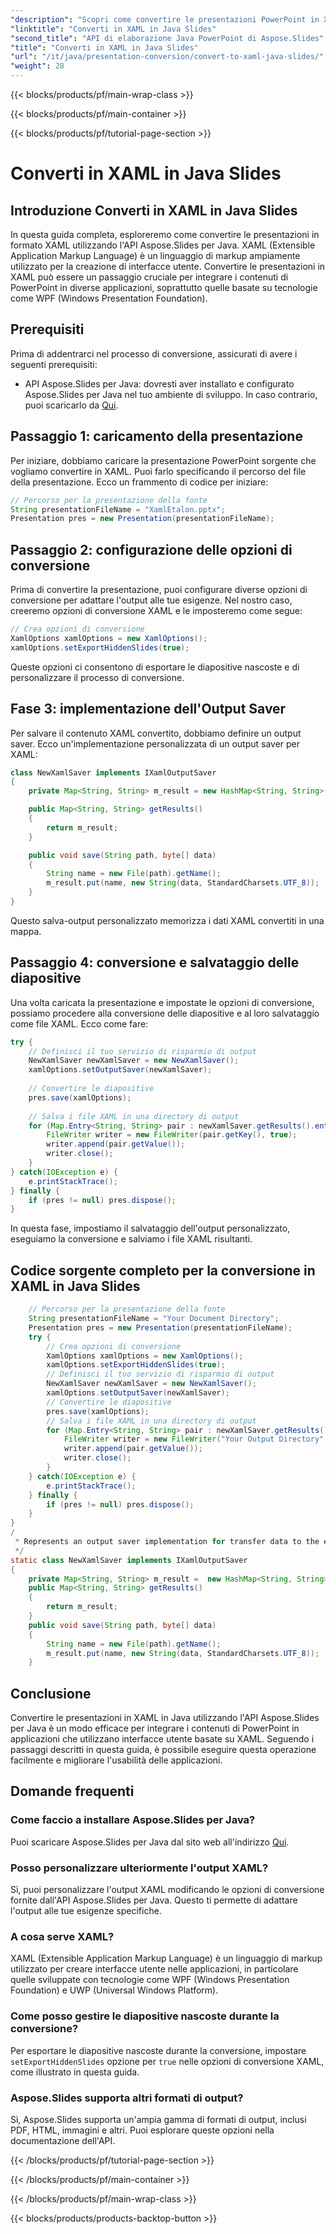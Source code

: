 ```yaml
---
"description": "Scopri come convertire le presentazioni PowerPoint in XAML in Java con Aspose.Slides. Segui la nostra guida passo passo per un'integrazione perfetta."
"linktitle": "Converti in XAML in Java Slides"
"second_title": "API di elaborazione Java PowerPoint di Aspose.Slides"
"title": "Converti in XAML in Java Slides"
"url": "/it/java/presentation-conversion/convert-to-xaml-java-slides/"
"weight": 28
---
```


{{< blocks/products/pf/main-wrap-class >}}

{{< blocks/products/pf/main-container >}}

{{< blocks/products/pf/tutorial-page-section >}}

# Converti in XAML in Java Slides


## Introduzione Converti in XAML in Java Slides

In questa guida completa, esploreremo come convertire le presentazioni in formato XAML utilizzando l'API Aspose.Slides per Java. XAML (Extensible Application Markup Language) è un linguaggio di markup ampiamente utilizzato per la creazione di interfacce utente. Convertire le presentazioni in XAML può essere un passaggio cruciale per integrare i contenuti di PowerPoint in diverse applicazioni, soprattutto quelle basate su tecnologie come WPF (Windows Presentation Foundation).

## Prerequisiti

Prima di addentrarci nel processo di conversione, assicurati di avere i seguenti prerequisiti:

- API Aspose.Slides per Java: dovresti aver installato e configurato Aspose.Slides per Java nel tuo ambiente di sviluppo. In caso contrario, puoi scaricarlo da [Qui](https://releases.aspose.com/slides/java/).

## Passaggio 1: caricamento della presentazione

Per iniziare, dobbiamo caricare la presentazione PowerPoint sorgente che vogliamo convertire in XAML. Puoi farlo specificando il percorso del file della presentazione. Ecco un frammento di codice per iniziare:

```java
// Percorso per la presentazione della fonte
String presentationFileName = "XamlEtalon.pptx";
Presentation pres = new Presentation(presentationFileName);
```

## Passaggio 2: configurazione delle opzioni di conversione

Prima di convertire la presentazione, puoi configurare diverse opzioni di conversione per adattare l'output alle tue esigenze. Nel nostro caso, creeremo opzioni di conversione XAML e le imposteremo come segue:

```java
// Crea opzioni di conversione
XamlOptions xamlOptions = new XamlOptions();
xamlOptions.setExportHiddenSlides(true);
```

Queste opzioni ci consentono di esportare le diapositive nascoste e di personalizzare il processo di conversione.

## Fase 3: implementazione dell'Output Saver

Per salvare il contenuto XAML convertito, dobbiamo definire un output saver. Ecco un'implementazione personalizzata di un output saver per XAML:

```java
class NewXamlSaver implements IXamlOutputSaver
{
    private Map<String, String> m_result = new HashMap<String, String>();

    public Map<String, String> getResults()
    {
        return m_result;
    }

    public void save(String path, byte[] data)
    {
        String name = new File(path).getName();
        m_result.put(name, new String(data, StandardCharsets.UTF_8));
    }
}
```

Questo salva-output personalizzato memorizza i dati XAML convertiti in una mappa.

## Passaggio 4: conversione e salvataggio delle diapositive

Una volta caricata la presentazione e impostate le opzioni di conversione, possiamo procedere alla conversione delle diapositive e al loro salvataggio come file XAML. Ecco come fare:

```java
try {
    // Definisci il tuo servizio di risparmio di output
    NewXamlSaver newXamlSaver = new NewXamlSaver();
    xamlOptions.setOutputSaver(newXamlSaver);
    
    // Convertire le diapositive
    pres.save(xamlOptions);
    
    // Salva i file XAML in una directory di output
    for (Map.Entry<String, String> pair : newXamlSaver.getResults().entrySet()) {
        FileWriter writer = new FileWriter(pair.getKey(), true);
        writer.append(pair.getValue());
        writer.close();
    }
} catch(IOException e) {
    e.printStackTrace();
} finally {
    if (pres != null) pres.dispose();
}
```

In questa fase, impostiamo il salvataggio dell'output personalizzato, eseguiamo la conversione e salviamo i file XAML risultanti.

## Codice sorgente completo per la conversione in XAML in Java Slides

```java
	// Percorso per la presentazione della fonte
	String presentationFileName = "Your Document Directory";
	Presentation pres = new Presentation(presentationFileName);
	try {
		// Crea opzioni di conversione
		XamlOptions xamlOptions = new XamlOptions();
		xamlOptions.setExportHiddenSlides(true);
		// Definisci il tuo servizio di risparmio di output
		NewXamlSaver newXamlSaver = new NewXamlSaver();
		xamlOptions.setOutputSaver(newXamlSaver);
		// Convertire le diapositive
		pres.save(xamlOptions);
		// Salva i file XAML in una directory di output
		for (Map.Entry<String, String> pair : newXamlSaver.getResults().entrySet()) {
			FileWriter writer = new FileWriter("Your Output Directory" + pair.getKey(), true);
			writer.append(pair.getValue());
			writer.close();
		}
	} catch(IOException e) {
		e.printStackTrace();
	} finally {
		if (pres != null) pres.dispose();
	}
}
/
 * Represents an output saver implementation for transfer data to the external storage.
 */
static class NewXamlSaver implements IXamlOutputSaver
{
	private Map<String, String> m_result =  new HashMap<String, String>();
	public Map<String, String> getResults()
	{
		return m_result;
	}
	public void save(String path, byte[] data)
	{
		String name = new File(path).getName();
		m_result.put(name, new String(data, StandardCharsets.UTF_8));
	}
```

## Conclusione

Convertire le presentazioni in XAML in Java utilizzando l'API Aspose.Slides per Java è un modo efficace per integrare i contenuti di PowerPoint in applicazioni che utilizzano interfacce utente basate su XAML. Seguendo i passaggi descritti in questa guida, è possibile eseguire questa operazione facilmente e migliorare l'usabilità delle applicazioni.

## Domande frequenti

### Come faccio a installare Aspose.Slides per Java?

Puoi scaricare Aspose.Slides per Java dal sito web all'indirizzo [Qui](https://releases.aspose.com/slides/java/).

### Posso personalizzare ulteriormente l'output XAML?

Sì, puoi personalizzare l'output XAML modificando le opzioni di conversione fornite dall'API Aspose.Slides per Java. Questo ti permette di adattare l'output alle tue esigenze specifiche.

### A cosa serve XAML?

XAML (Extensible Application Markup Language) è un linguaggio di markup utilizzato per creare interfacce utente nelle applicazioni, in particolare quelle sviluppate con tecnologie come WPF (Windows Presentation Foundation) e UWP (Universal Windows Platform).

### Come posso gestire le diapositive nascoste durante la conversione?

Per esportare le diapositive nascoste durante la conversione, impostare `setExportHiddenSlides` opzione per `true` nelle opzioni di conversione XAML, come illustrato in questa guida.

### Aspose.Slides supporta altri formati di output?

Sì, Aspose.Slides supporta un'ampia gamma di formati di output, inclusi PDF, HTML, immagini e altri. Puoi esplorare queste opzioni nella documentazione dell'API.

{{< /blocks/products/pf/tutorial-page-section >}}

{{< /blocks/products/pf/main-container >}}

{{< /blocks/products/pf/main-wrap-class >}}

{{< blocks/products/products-backtop-button >}}